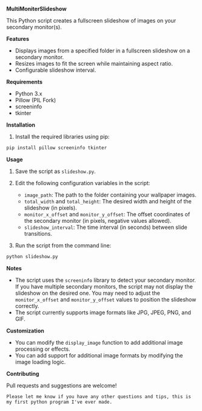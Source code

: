**MultiMoniterSlideshow**

This Python script creates a fullscreen slideshow of images on your secondary monitor(s).

**Features**

* Displays images from a specified folder in a fullscreen slideshow on a secondary monitor.
* Resizes images to fit the screen while maintaining aspect ratio.
* Configurable slideshow interval.

**Requirements**

* Python 3.x
* Pillow (PIL Fork)
* screeninfo
* tkinter

**Installation**

1. Install the required libraries using pip:

```bash
pip install pillow screeninfo tkinter
```

**Usage**

1. Save the script as `slideshow.py`.
2. Edit the following configuration variables in the script:

    * `image_path`: The path to the folder containing your wallpaper images.
    * `total_width` and `total_height`: The desired width and height of the slideshow (in pixels).
    * `monitor_x_offset` and `monitor_y_offset`: The offset coordinates of the secondary monitor (in pixels, negative values allowed).
    * `slideshow_interval`: The time interval (in seconds) between slide transitions.

3. Run the script from the command line:

```bash
python slideshow.py
```

**Notes**

* The script uses the `screeninfo` library to detect your secondary monitor. If you have multiple secondary monitors, the script may not display the slideshow on the desired one. You may need to adjust the `monitor_x_offset` and `monitor_y_offset` values to position the slideshow correctly.
* The script currently supports image formats like JPG, JPEG, PNG, and GIF.

**Customization**

* You can modify the `display_image` function to add additional image processing or effects.
* You can add support for additional image formats by modifying the image loading logic.

**Contributing**

Pull requests and suggestions are welcome!
```
Please let me know if you have any other questions and tips, this is my first python program I've ever made.
